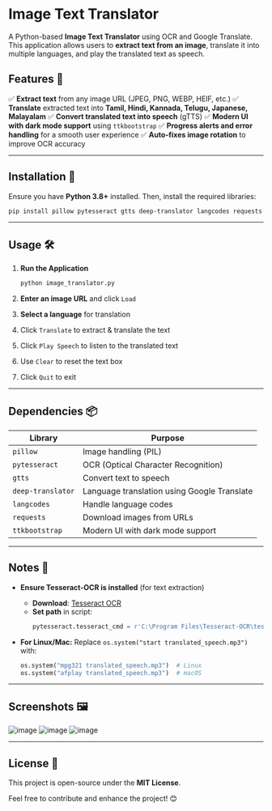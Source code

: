 
# Image Text Translator

A Python-based **Image Text Translator** using OCR and Google Translate. This application allows users to **extract text from an image**, translate it into multiple languages, and play the translated text as speech.

## Features 🚀
✅ **Extract text** from any image URL (JPEG, PNG, WEBP, HEIF, etc.)
✅ **Translate** extracted text into **Tamil, Hindi, Kannada, Telugu, Japanese, Malayalam**
✅ **Convert translated text into speech** (gTTS)
✅ **Modern UI with dark mode support** using `ttkbootstrap`
✅ **Progress alerts and error handling** for a smooth user experience
✅ **Auto-fixes image rotation** to improve OCR accuracy

---

## Installation 🔧
Ensure you have **Python 3.8+** installed. Then, install the required libraries:

```sh
pip install pillow pytesseract gtts deep-translator langcodes requests ttkbootstrap
```

---

## Usage 🛠
1. **Run the Application**
   ```sh
   python image_translator.py
   ```

2. **Enter an image URL** and click `Load`
3. **Select a language** for translation
4. Click `Translate` to extract & translate the text
5. Click `Play Speech` to listen to the translated text
6. Use `Clear` to reset the text box
7. Click `Quit` to exit

---

## Dependencies 📦
| Library          | Purpose |
|-----------------|------------------------------------------------|
| `pillow`        | Image handling (PIL)                          |
| `pytesseract`   | OCR (Optical Character Recognition)           |
| `gtts`          | Convert text to speech                        |
| `deep-translator` | Language translation using Google Translate |
| `langcodes`     | Handle language codes                         |
| `requests`      | Download images from URLs                     |
| `ttkbootstrap`  | Modern UI with dark mode support              |

---

## Notes 📌
- **Ensure Tesseract-OCR is installed** (for text extraction)
  - **Download**: [Tesseract OCR](https://github.com/UB-Mannheim/tesseract/wiki)
  - **Set path** in script:
    ```python
    pytesseract.tesseract_cmd = r'C:\Program Files\Tesseract-OCR\tesseract.exe'
    ```

- **For Linux/Mac:** Replace `os.system("start translated_speech.mp3")` with:
  ```python
  os.system("mpg321 translated_speech.mp3")  # Linux
  os.system("afplay translated_speech.mp3")  # macOS
  ```

---

## Screenshots 🖼️
![image](https://github.com/user-attachments/assets/5bdda818-968f-497e-8daf-b58ea2c62089)
![image](https://github.com/user-attachments/assets/8f23210d-64a9-4eaf-8025-a012b6ab83bb)
![image](https://github.com/user-attachments/assets/7713329a-3500-4098-be80-c48daca87d28)





---

## License 📜
This project is open-source under the **MIT License**.

Feel free to contribute and enhance the project! 😊




